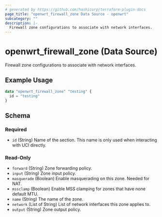 ```yaml
---
# generated by https://github.com/hashicorp/terraform-plugin-docs
page_title: "openwrt_firewall_zone Data Source - openwrt"
subcategory: ""
description: |-
  Firewall zone configurations to associate with network interfaces.
---
```


# openwrt_firewall_zone (Data Source)

Firewall zone configurations to associate with network interfaces.

## Example Usage

```terraform
data "openwrt_firewall_zone" "testing" {
  id = "testing"
}
```

<!-- schema generated by tfplugindocs -->
## Schema

### Required

- `id` (String) Name of the section. This name is only used when interacting with UCI directly.

### Read-Only

- `forward` (String) Zone forwarding policy.
- `input` (String) Zone input policy.
- `masquerade` (Boolean) Enable masquerading on this zone. Needed for NAT.
- `mssclamp` (Boolean) Enable MSS clamping for zones that have none default MTU.
- `name` (String) The name of the zone.
- `network` (List of String) List of network interfaces this zone applies to.
- `output` (String) Zone output policy.


